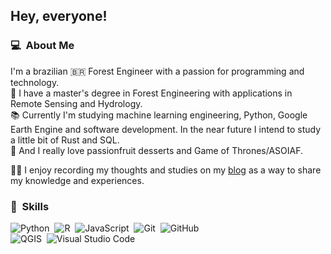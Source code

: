 <h2>Hey, everyone!</h2>

### 💻 &nbsp;About Me
I'm a brazilian 🇧🇷 Forest Engineer with a passion for programming and technology.  
🌳 I have a master's degree in Forest Engineering with applications in Remote Sensing and Hydrology.  
📚 Currently I'm studying machine learning engineering, Python, Google Earth Engine and software development. In the near future I intend to study a little bit of Rust and SQL.  
🥰 And I really love passionfruit desserts and Game of Thrones/ASOIAF.  

✍🏽 I enjoy recording my thoughts and studies on my [blog](https://theilonmacedo.netlify.app/) as a way to share my knowledge and experiences.  

### 💪 &nbsp;Skills

![Python](https://img.shields.io/badge/-Python-05122A?style=flat&logo=python)&nbsp; 
![R](https://img.shields.io/badge/-R-05122A?style=flat&logo=R)&nbsp; 
![JavaScript](https://img.shields.io/badge/-JavaScript-05122A?style=flat&logo=javascript&logoColor=ffe633)&nbsp; 
![Git](https://img.shields.io/badge/-Git-05122A?style=flat&logo=git)&nbsp;
![GitHub](https://img.shields.io/badge/-GitHub-05122A?style=flat&logo=github)&nbsp;  
![QGIS](https://img.shields.io/badge/-QGIS-05122A?style=flat&logo=qgis)&nbsp; 
![Visual Studio Code](https://img.shields.io/badge/-Visual%20Studio%20Code-05122A?style=flat&logo=visual-studio-code&logoColor=007ACC)&nbsp;  


